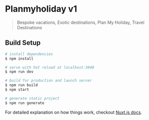 # Planmyholiday v1

> Bespoke vacations, Exotic destinations, Plan My Holiday, Travel Destinations

## Build Setup

``` bash
# install dependencies
$ npm install

# serve with hot reload at localhost:3040
$ npm run dev

# build for production and launch server
$ npm run build
$ npm start

# generate static project
$ npm run generate
```

For detailed explanation on how things work, checkout [Nuxt.js docs](https://nuxtjs.org).
